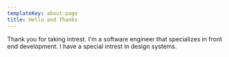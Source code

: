 ```yaml
---
templateKey: about-page
title: Hello and Thanks
---
```


Thank you for taking intrest. I'm a software engineer that specializes in front end development. I have a special intrest in design systems.

